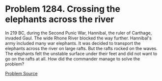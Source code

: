 # Problem 1284. Crossing the elephants across the river

In 219 BC, during the Second Punic War, Hannibal, the ruler of Carthage, invaded Gaul. The wide Rhone River blocked the way further. Hannibal's army included many war elephants. It was decided to transport the elephants across the river on large rafts. But the rafts rocked on the waves. The elephants felt the unstable surface under their feet and did not want to go on the rafts at all. How did the commander manage to solve the problem?

[Problem Source](https://www.trizland.ru/tasks/5739/)